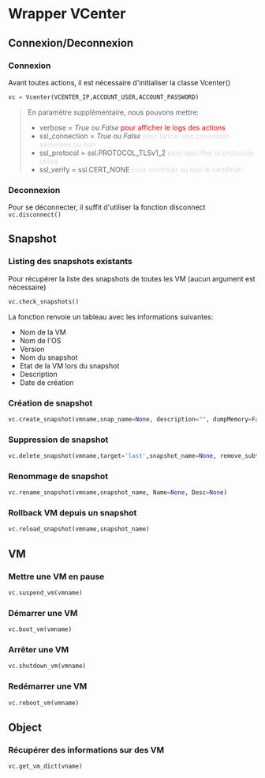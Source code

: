 # Wrapper VCenter
## Connexion/Deconnexion
### Connexion
Avant toutes actions, il est nécessaire d'initialiser la classe Vcenter()

```python
vc = Vcenter(VCENTER_IP,ACCOUNT_USER,ACCOUNT_PASSWORD)
```

> En paramètre supplémentaire, nous pouvons mettre:<br/>
> - verbose = _True_ ou _False_   <span style="color:red">pour afficher le logs des actions</span><br/>
> - ssl_connection = _True_ ou _False_   <span style="color: #DBDBDB">pour lancer une connexion sécurisée ou non</span><br/>
> - ssl_protocol = ssl.PROTOCOL_TLSv1_2   <span style="color: #DBDBDB">pour spécifier le protocole utilisé</span><br/>
> - ssl_verify = ssl.CERT_NONE   <span style="color: #DBDBDB">pour contrôler ou non le certificat</span><br/>

### Deconnexion
Pour se déconnecter, il suffit d'utiliser la fonction disconnect
```vc.disconnect()```

## Snapshot
### Listing des snapshots existants
Pour récupérer la liste des snapshots de toutes les VM (aucun argument est nécessaire)<br/>
```python
vc.check_snapshots()
```
La fonction renvoie un tableau avec les informations suivantes:
- Nom de la VM
- Nom de l'OS
- Version
- Nom du snapshot
- Etat de la VM lors du snapshot
- Description
- Date de création
### Création de snapshot
```python
vc.create_snapshot(vmname,snap_name=None, description="", dumpMemory=False)
```
### Suppression de snapshot
```python
vc.delete_snapshot(vmname,target='last',snapshot_name=None, remove_subtree=False)
```
### Renommage de snapshot
```python
vc.rename_snapshot(vmname,snapshot_name, Name=None, Desc=None)
```
### Rollback VM depuis un snapshot
```python
vc.reload_snapshot(vmname,snapshot_name)
```
## VM
### Mettre une VM en pause
```python
vc.suspend_vm(vmname)
```
### Démarrer une VM
```python
vc.boot_vm(vmname)
```
### Arrêter une VM
```python
vc.shutdown_vm(vmname)
```
### Redémarrer une VM
```python
vc.reboot_vm(vmname)
```

## Object
### Récupérer des informations sur des VM
```python
vc.get_vm_dict(vname)
```
